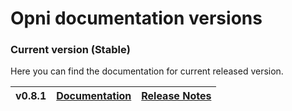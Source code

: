 # Opni documentation versions

### Current version (Stable)
Here you can find the documentation for current released version.

| v0.8.1 | [Documentation](/) | [Release Notes](https://github.com/rancher/opni/releases/tag/v0.8.1) |
| ------ | ------------------- | --------------------------------------------------------------------- |

